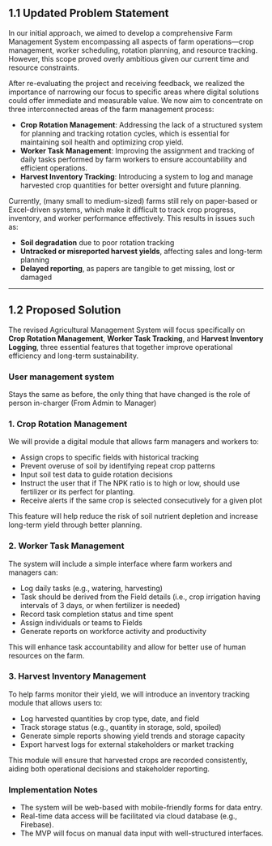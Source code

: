 ## **1.1 Updated Problem Statement**

In our initial approach, we aimed to develop a comprehensive Farm Management System encompassing all aspects of farm operations—crop management, worker scheduling, rotation planning, and resource tracking. However, this scope proved overly ambitious given our current time and resource constraints.

After re-evaluating the project and receiving feedback, we realized the importance of narrowing our focus to specific areas where digital solutions could offer immediate and measurable value. We now aim to concentrate on three interconnected areas of the farm management process:

* **Crop Rotation Management**: Addressing the lack of a structured system for planning and tracking rotation cycles, which is essential for maintaining soil health and optimizing crop yield.
* **Worker Task Management**: Improving the assignment and tracking of daily tasks performed by farm workers to ensure accountability and efficient operations.
* **Harvest Inventory Tracking**: Introducing a system to log and manage harvested crop quantities for better oversight and future planning.

Currently, (many small to medium-sized) farms still rely on paper-based or Excel-driven systems, which make it difficult to track crop progress, inventory, and worker performance effectively. This results in issues such as:

* **Soil degradation** due to poor rotation tracking
* **Untracked or misreported harvest yields**, affecting sales and long-term planning
* **Delayed reporting**, as papers are tangible to get missing, lost or damaged


---

## **1.2 Proposed Solution**

The revised Agricultural Management System will focus specifically on **Crop Rotation Management**, **Worker Task Tracking**, and **Harvest Inventory Logging**, three essential features that together improve operational efficiency and long-term sustainability.
### **User management system**

Stays the same as before, the only thing that have changed is the role of person in-charger (From Admin to Manager)

### **1. Crop Rotation Management**

We will provide a digital module that allows farm managers and workers to:

* Assign crops to specific fields with historical tracking
* Prevent overuse of soil by identifying repeat crop patterns
* Input soil test data to guide rotation decisions 
* Instruct the user that if The NPK ratio is to high or low, should use fertilizer or its perfect for planting.
* Receive alerts if the same crop is selected consecutively for a given plot

This feature will help reduce the risk of soil nutrient depletion and increase long-term yield through better planning.

###  **2. Worker Task Management**

The system will include a simple interface where farm workers and managers can:

* Log daily tasks (e.g., watering, harvesting)
* Task should be derived from the Field details (i.e., crop irrigation having intervals of 3 days, or when fertilizer is needed)
* Record task completion status and time spent
* Assign individuals or teams to Fields
* Generate reports on workforce activity and productivity

This will enhance task accountability and allow for better use of human resources on the farm.

### **3. Harvest Inventory Management**

To help farms monitor their yield, we will introduce an inventory tracking module that allows users to:

* Log harvested quantities by crop type, date, and field
* Track storage status (e.g., quantity in storage, sold, spoiled)
* Generate simple reports showing yield trends and storage capacity
* Export harvest logs for external stakeholders or market tracking

This module will ensure that harvested crops are recorded consistently, aiding both operational decisions and stakeholder reporting.

### Implementation Notes

* The system will be web-based with mobile-friendly forms for data entry.
* Real-time data access will be facilitated via cloud database (e.g., Firebase).
* The MVP will focus on manual data input with well-structured interfaces.

